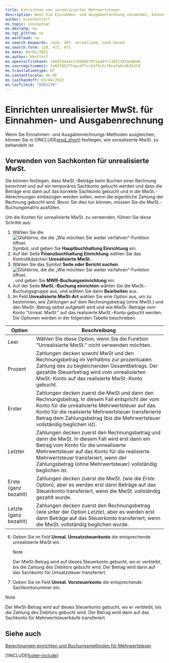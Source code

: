 ```yaml
---
title: Einrichten von unrealisierter Mehrwertsteuer
description: Wenn Sie Einnahmen- und Ausgabenrechnung verwenden, können Sie angeben, wie Sie unrealisierte MwSt. für Verkäufe und Einkäufe behandeln möchten.
author: brentholtorf
ms.topic: conceptual
ms.devlang: na
ms.tgt_pltfrm: na
ms.workload: na
ms.search.keywords: cash, VAT, unrealized, cash-based
ms.search.form: 118, 472, 473
ms.date: 04/01/2021
ms.author: bholtorf
ms.openlocfilehash: 168d73da4c2cb9d457071aa9f1116fc397aad648
ms.sourcegitcommit: 5a02f8527faecdffcc54f9c5c70cefe8c4b3b3f4
ms.translationtype: HT
ms.contentlocale: de-DE
ms.lasthandoff: 03/04/2022
ms.locfileid: "8381239"
---
```

# <a name="set-up-unrealized-vat-for-cash-based-accounting"></a>Einrichten unrealisierter MwSt. für Einnahmen- und Ausgabenrechnung

Wenn Sie Einnahmen- und Ausgabenrechnungs-Methoden ausgleichen, können Sie in [!INCLUDE[prod_short](includes/prod_short.md)] festlegen, wie unrealisierte MwSt. zu behandeln ist.

## <a name="to-use-general-ledger-accounts-for-unrealized-vat"></a>Verwenden von Sachkonten für unrealisierte MwSt.

Sie können festlegen, dass MwSt.-Beträge beim Buchen einer Rechnung berechnet und auf ein temporäres Sachkonto gebucht werden und dass die Beträge erst dann auf das korrekte Sachkonto gebucht und in die MwSt.-Abrechnungen einbezogen werden sollen, wenn die eigentliche Zahlung der Rechnung gebucht wird. Bevor Sie dies tun können, müssen Sie die MwSt.-Buchungsmatrix ausfüllen.

Um die Konten für unrealisierte MwSt. zu verwenden, führen Sie diese Schritte aus:

1. Wählen Sie die ![Glühbirne, die die „Wie möchten Sie weiter verfahren“-Funktion öffnet.](media/ui-search/search_small.png "Was möchten Sie tun?") Symbol, und geben Sie **Hauptbuchhaltung Einrichtung** ein.
2. Auf der Seite **Finanzbuchhaltung Einrichtung** wählen Sie das Kontrollkästchen **Unrealisierte MwSt.**.
3. Wählen Sie das Symbol **Seite oder Bericht suchen** ![Glühbirne, die die „Wie möchten Sie weiter verfahren“-Funktion öffnet.](media/ui-search/search_small.png "Was möchten Sie tun?"), und geben Sie **MWR-Buchungseinrichtung** ein.
4. Auf der Seite **MwSt.-Buchung einrichten** wählen Sie die MwSt.-Buchungsgruppe aus, und wählen Sie dann **Bearbeiten** aus.
5. Im Feld **Unrealisierte MwSt-Art** wählen Sie eine Option aus, um zu bestimmen, wie Zahlungen auf dem Rechnungsbetrag (ohne MwSt.) und den MwSt.-Betrag selbst aufgeteilt wird und wie MwSt.-Beträge vom Konto "Unreal. MwSt." auf das realisierte MwSt.-Konto gebucht werden. Die Optionen werden in der folgenden Tabelle beschrieben.

| Option | Beschreibung |
| --- | --- |
| Leer | Wählen Sie diese Option, wenn Sie die Funktion "Unrealisierte MwSt." nicht verwenden möchten. |
| Prozent | Zahlungen decken sowohl MwSt und den Rechnungsbetrag im Verhältnis zur prozentualen Zahlung des zu begleichenden Gesamtbetrags. Der gezahlte Steuerbetrag wird vom unrealisierten MwSt-Konto auf das realisierte MwSt-Konto gebucht. |
| Erster | Zahlungen decken zuerst die MwSt und dann den Rechnungsbetrag. In diesem Fall entspricht der vom Konto für die unrealisierte Mehrwertsteuer auf das Konto für die realisierte Mehrwertsteuer transferierte Betrag dem Zahlungsbetrag (bis die Mehrwertsteuer vollständig beglichen ist). |
| Letzter | Zahlungen decken zuerst den Rechnungsbetrag und dann die MwSt. In diesem Fall wird erst dann ein Betrag vom Konto für die unrealisierte Mehrwertsteuer auf das Konto für die realisierte Mehrwertsteuer transferiert, wenn der Zahlungsbetrag (ohne Mehrwertsteuer) vollständig beglichen ist. |
| Erste (ganz bezahlt) | Zahlungen decken zuerst die MwSt. (wie die _Erste_ Option), aber es werden erst dann Beträge auf das Steuerkonto transferiert, wenn die MwSt. vollständig gezahlt wurde. |
| Letzte (ganz bezahlt) | Zahlungen decken zuerst den Rechnungsbetrag (wie unter der Option _Letzte_), aber es werden erst dann Beträge auf das Steuerkonto transferiert, wenn die MwSt. vollständig beglichen wurde. |

6. Geben Sie im Feld **Unreal. Umsatzsteuerkonto** die entsprechende unrealisierte MwSt ein.

    > [!NOTE]  
    > Der MwSt-Betrag wird auf dieses Steuerkonto gebucht, wo er verbleibt, bis die Zahlung des Debitors gebucht wird. Der Betrag wird dann auf das Sachkonto für Umsatzsteuer transferiert.
7. Geben Sie im Feld **Unreal. Vorsteuerkonto** die entsprechende Sachkontonummer ein.

> [!NOTE]  
> Der MwSt-Betrag wird auf dieses Steuerkonto gebucht, wo er verbleibt, bis die Zahlung des Debitors gebucht wird. Der Betrag wird dann auf das Sachkonto für Mehrwertsteuerkäufe transferiert.

## <a name="see-also"></a>Siehe auch
[Berechnungen einrichten und Buchungsmethoden für Mehrwertsteuer](finance-setup-vat.md)

[!INCLUDE[footer-include](includes/footer-banner.md)]
